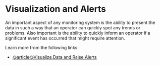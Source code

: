 # Visualization and Alerts

An important aspect of any monitoring system is the ability to present the data in such a way that an operator can quickly spot any trends or problems. Also important is the ability to quickly inform an operator if a significant event has occurred that might require attention.

Learn more from the following links:

- [@article@Visualize Data and Raise Alerts](https://learn.microsoft.com/en-us/azure/architecture/best-practices/monitoring#visualizing-data-and-raising-alerts)
